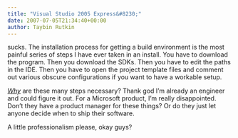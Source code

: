 ```yaml
---
title: "Visual Studio 2005 Express&#8230;"
date: 2007-07-05T21:34:40+00:00
author: Taybin Rutkin
---
```


sucks. The installation process for getting a build environment is the most painful series of steps I have ever taken in an install. You have to download the program. Then you download the SDKs. Then you have to edit the paths in the IDE. Then you have to open the project template files and comment out various obscure configurations if you want to have a workable setup.

[_Why_](http://msdn.microsoft.com/vstudio/express/visualc/usingpsdk/) are these many steps necessary? Thank god I&#8217;m already an engineer and could figure it out. For a Microsoft product, I&#8217;m really disappointed. Don&#8217;t they have a product manager for these things? Or do they just let anyone decide when to ship their software.

A little professionalism please, okay guys?
